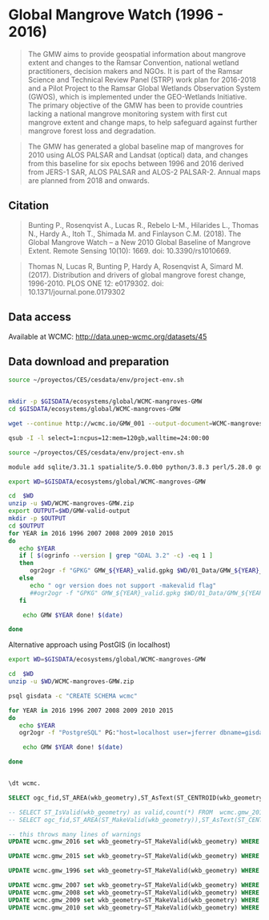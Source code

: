# Global Mangrove Watch (1996 - 2016)

> The GMW aims to provide geospatial information about mangrove extent and changes to the Ramsar Convention, national wetland practitioners, decision makers and NGOs. It is part of the Ramsar Science and Technical Review Panel (STRP) work plan for 2016-2018 and a Pilot Project to the Ramsar Global Wetlands Observation System (GWOS), which is implemented under the GEO-Wetlands Initiative. The primary objective of the GMW has been to provide countries lacking a national mangrove monitoring system with first cut mangrove extent and change maps, to help safeguard against further mangrove forest loss and degradation.

> The GMW has generated a global baseline map of mangroves for 2010 using ALOS PALSAR and Landsat (optical) data, and changes from this baseline for six epochs between 1996 and 2016 derived from JERS-1 SAR, ALOS PALSAR and ALOS-2 PALSAR-2. Annual maps are planned from 2018 and onwards.

## Citation

> Bunting P., Rosenqvist A., Lucas R., Rebelo L-M., Hilarides L., Thomas N., Hardy A., Itoh T., Shimada M. and Finlayson C.M. (2018). The Global Mangrove Watch – a New 2010 Global Baseline of Mangrove Extent. Remote Sensing 10(10): 1669. doi: 10.3390/rs1010669.

> Thomas N, Lucas R, Bunting P, Hardy A, Rosenqvist A, Simard M. (2017). Distribution and drivers of global mangrove forest change, 1996-2010. PLOS ONE 12: e0179302. doi: 10.1371/journal.pone.0179302

## Data access
Available at WCMC:
http://data.unep-wcmc.org/datasets/45


## Data download and preparation

```sh
source ~/proyectos/CES/cesdata/env/project-env.sh


mkdir -p $GISDATA/ecosystems/global/WCMC-mangroves-GMW
cd $GISDATA/ecosystems/global/WCMC-mangroves-GMW

wget --continue http://wcmc.io/GMW_001 --output-document=WCMC-mangroves-GMW.zip

```

```sh
qsub -I -l select=1:ncpus=12:mem=120gb,walltime=24:00:00

source ~/proyectos/CES/cesdata/env/project-env.sh

module add sqlite/3.31.1 spatialite/5.0.0b0 python/3.8.3 perl/5.28.0 gdal/3.2.1 geos/3.8.1

export WD=$GISDATA/ecosystems/global/WCMC-mangroves-GMW

cd  $WD
unzip -u $WD/WCMC-mangroves-GMW.zip
export OUTPUT=$WD/GMW-valid-output
mkdir -p $OUTPUT
cd $OUTPUT
for YEAR in 2016 1996 2007 2008 2009 2010 2015
do
   echo $YEAR
   if [ $(ogrinfo --version | grep "GDAL 3.2" -c) -eq 1 ]
   then
      ogr2ogr -f "GPKG" GMW_${YEAR}_valid.gpkg $WD/01_Data/GMW_${YEAR}_v2.shp GMW_${YEAR}_v2 -nlt PROMOTE_TO_MULTI -makevalid
   else
      echo " ogr version does not support -makevalid flag"
      ##ogr2ogr -f "GPKG" GMW_${YEAR}_valid.gpkg $WD/01_Data/GMW_${YEAR}_v2.shp GMW_${YEAR}_v2 -nlt PROMOTE_TO_MULTI
   fi      

    echo GMW $YEAR done! $(date)

done
```


Alternative approach using PostGIS (in localhost)

```sh
export WD=$GISDATA/ecosystems/global/WCMC-mangroves-GMW

cd  $WD
unzip -u $WD/WCMC-mangroves-GMW.zip

psql gisdata -c "CREATE SCHEMA wcmc"

for YEAR in 2016 1996 2007 2008 2009 2010 2015
do
   echo $YEAR
   ogr2ogr -f "PostgreSQL" PG:"host=localhost user=jferrer dbname=gisdata"  $WD/01_Data/GMW_${YEAR}_v2.shp -lco SCHEMA=wcmc -nlt PROMOTE_TO_MULTI -nln gmw_${YEAR}

    echo GMW $YEAR done! $(date)

done

```


```sql

\dt wcmc.

SELECT ogc_fid,ST_AREA(wkb_geometry),ST_AsText(ST_CENTROID(wkb_geometry))  FROM  wcmc.gmw_2016 where ST_IsValid(wkb_geometry) LIMIT 10;

-- SELECT ST_IsValid(wkb_geometry) as valid,count(*) FROM  wcmc.gmw_2016 GROUP BY valid;
-- SELECT ogc_fid,ST_AREA(ST_MakeValid(wkb_geometry)),ST_AsText(ST_CENTROID(wkb_geometry)),ST_IsValid(wkb_geometry) FROM  wcmc.gmw_2016 where NOT ST_IsValid(wkb_geometry) LIMIT 10;

-- this throws many lines of warnings
UPDATE wcmc.gmw_2016 set wkb_geometry=ST_MakeValid(wkb_geometry) WHERE NOT ST_IsValid(wkb_geometry); -- UPDATE 63099

UPDATE wcmc.gmw_2015 set wkb_geometry=ST_MakeValid(wkb_geometry) WHERE NOT ST_IsValid(wkb_geometry); --

UPDATE wcmc.gmw_1996 set wkb_geometry=ST_MakeValid(wkb_geometry) WHERE NOT ST_IsValid(wkb_geometry); --

UPDATE wcmc.gmw_2007 set wkb_geometry=ST_MakeValid(wkb_geometry) WHERE NOT ST_IsValid(wkb_geometry); --
UPDATE wcmc.gmw_2008 set wkb_geometry=ST_MakeValid(wkb_geometry) WHERE NOT ST_IsValid(wkb_geometry); --
UPDATE wcmc.gmw_2009 set wkb_geometry=ST_MakeValid(wkb_geometry) WHERE NOT ST_IsValid(wkb_geometry); --
UPDATE wcmc.gmw_2010 set wkb_geometry=ST_MakeValid(wkb_geometry) WHERE NOT ST_IsValid(wkb_geometry); --


```
